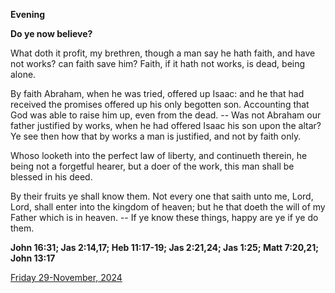**Evening**

**Do ye now believe?**
 
What doth it profit, my brethren, though a man say he hath faith, and have not works? can faith save him? Faith, if it hath not works, is dead, being alone.
 
By faith Abraham, when he was tried, offered up Isaac: and he that had received the promises offered up his only begotten son. Accounting that God was able to raise him up, even from the dead. -- Was not Abraham our father justified by works, when he had offered Isaac his son upon the altar? Ye see then how that by works a man is justified, and not by faith only.
 
Whoso looketh into the perfect law of liberty, and continueth therein, he being not a forgetful hearer, but a doer of the work, this man shall be blessed in his deed.
 
By their fruits ye shall know them. Not every one that saith unto me, Lord, Lord, shall enter into the kingdom of heaven; but he that doeth the will of my Father which is in heaven. -- If ye know these things, happy are ye if ye do them.  

**John 16:31; Jas 2:14,17; Heb 11:17-19; Jas 2:21,24; Jas 1:25; Matt 7:20,21; John 13:17**

[Friday 29-November, 2024](https://t.me/daily_light)
